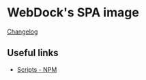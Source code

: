 WebDock's SPA image
========================

[Changelog](CHANGELOG.md)

## Useful links

- [Scripts - NPM](https://docs.npmjs.com/misc/scripts)
